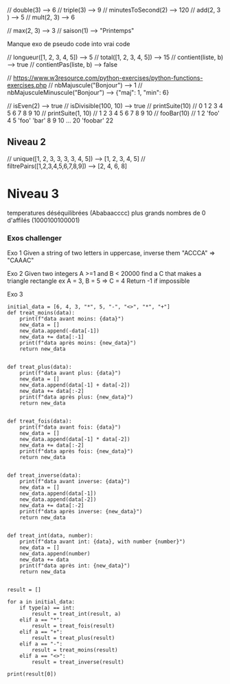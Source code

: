 // double(3) --> 6
// triple(3) --> 9
// minutesToSecond(2) --> 120
// add(2, 3 ) --> 5
// mult(2, 3) --> 6

// max(2, 3) --> 3
// saison(1) --> "Printemps"

Manque exo de pseudo code into vrai code

// longueur([1, 2, 3, 4, 5]) --> 5
// total([1, 2, 3, 4, 5]) --> 15
// contient(liste, b) --> true
// contientPas(liste, b) --> false

// https://www.w3resource.com/python-exercises/python-functions-exercises.php
// nbMajuscule("Bonjour") --> 1
// nbMajusculeMinuscule("Bonjour") --> {"maj": 1, "min": 6}

// isEven(2) --> true
// isDivisible(100, 10) --> true
// printSuite(10) // 0 1 2 3 4 5 6 7 8 9 10
// printSuite(1, 10) // 1 2 3 4 5 6 7 8 9 10
// fooBar(10) // 1 2 'foo' 4 5 'foo' 'bar' 8 9 10 ... 20 'foobar' 22

## Niveau 2

// unique([1, 2, 3, 3, 3, 3, 4, 5]) --> [1, 2, 3, 4, 5]
// filtrePairs([1,2,3,4,5,6,7,8,9]) --> [2, 4, 6, 8]

# Niveau 3

temperatures déséquilibrées (Ababaacccc)
plus grands nombres de 0 d'affilés (1000100100001)

### Exos challenger

Exo 1
Given a string of two letters in uppercase, inverse them
"ACCCA" => "CAAAC"

Exo 2
Given two integers A >=1 and B < 20000 find a C that makes a triangle rectangle
ex A = 3, B = 5 => C = 4
Return -1 if impossible

Exo 3

```
initial_data = [6, 4, 3, "*", 5, "-", "<>", "*", "+"]
def treat_moins(data):
    print(f"data avant moins: {data}")
    new_data = []
    new_data.append(-data[-1])
    new_data += data[:-1]
    print(f"data après moins: {new_data}")
    return new_data


def treat_plus(data):
    print(f"data avant plus: {data}")
    new_data = []
    new_data.append(data[-1] + data[-2])
    new_data += data[:-2]
    print(f"data après plus: {new_data}")
    return new_data


def treat_fois(data):
    print(f"data avant fois: {data}")
    new_data = []
    new_data.append(data[-1] * data[-2])
    new_data += data[:-2]
    print(f"data après fois: {new_data}")
    return new_data


def treat_inverse(data):
    print(f"data avant inverse: {data}")
    new_data = []
    new_data.append(data[-1])
    new_data.append(data[-2])
    new_data += data[:-2]
    print(f"data après inverse: {new_data}")
    return new_data


def treat_int(data, number):
    print(f"data avant int: {data}, with number {number}")
    new_data = []
    new_data.append(number)
    new_data += data
    print(f"data après int: {new_data}")
    return new_data


result = []

for a in initial_data:
    if type(a) == int:
        result = treat_int(result, a)
    elif a == "*":
        result = treat_fois(result)
    elif a == "+":
        result = treat_plus(result)
    elif a == "-":
        result = treat_moins(result)
    elif a == "<>":
        result = treat_inverse(result)

print(result[0])
```
